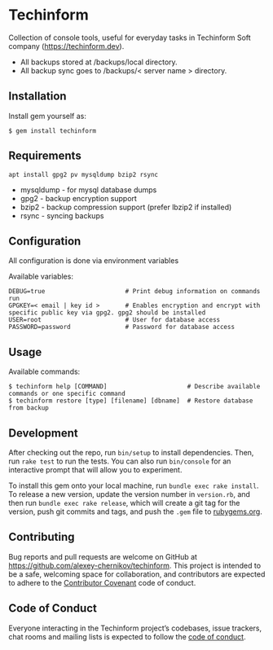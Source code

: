 # Techinform

Collection of console tools, useful for everyday tasks in Techinform Soft company (https://techinform.dev).

* All backups stored at /backups/local directory.
* All backup sync goes to /backups/< server name > directory.

## Installation

Install gem yourself as:

    $ gem install techinform
    
## Requirements

    apt install gpg2 pv mysqldump bzip2 rsync
    
* mysqldump - for mysql database dumps
* gpg2 - backup encryption support
* bzip2 - backup compression support (prefer lbzip2 if installed)
* rsync - syncing backups
    
## Configuration

All configuration is done via environment variables

Available variables:

    DEBUG=true                      # Print debug information on commands run
    GPGKEY=< email | key id >       # Enables encryption and encrypt with specific public key via gpg2. gpg2 should be installed
    USER=root                       # User for database access
    PASSWORD=password               # Password for database access

## Usage

Available commands:

    $ techinform help [COMMAND]                      # Describe available commands or one specific command
    $ techinform restore [type] [filename] [dbname]  # Restore database from backup

## Development

After checking out the repo, run `bin/setup` to install dependencies. Then, run `rake test` to run the tests. You can also run `bin/console` for an interactive prompt that will allow you to experiment.

To install this gem onto your local machine, run `bundle exec rake install`. To release a new version, update the version number in `version.rb`, and then run `bundle exec rake release`, which will create a git tag for the version, push git commits and tags, and push the `.gem` file to [rubygems.org](https://rubygems.org).

## Contributing

Bug reports and pull requests are welcome on GitHub at https://github.com/alexey-chernikov/techinform. This project is intended to be a safe, welcoming space for collaboration, and contributors are expected to adhere to the [Contributor Covenant](http://contributor-covenant.org) code of conduct.

## Code of Conduct

Everyone interacting in the Techinform project’s codebases, issue trackers, chat rooms and mailing lists is expected to follow the [code of conduct](https://github.com/[USERNAME]/techinform/blob/master/CODE_OF_CONDUCT.md).
